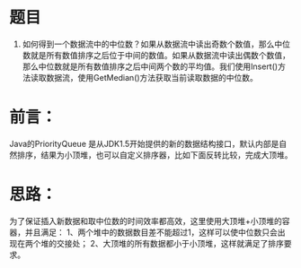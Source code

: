 # 题目
1. 如何得到一个数据流中的中位数？如果从数据流中读出奇数个数值，那么中位数就是所有数值排序之后位于中间的数值。如果从数据流中读出偶数个数值，那么中位数就是所有数值排序之后中间两个数的平均值。我们使用Insert()方法读取数据流，使用GetMedian()方法获取当前读取数据的中位数。


# 前言：
Java的PriorityQueue 是从JDK1.5开始提供的新的数据结构接口，默认内部是自然排序，结果为小顶堆，也可以自定义排序器，比如下面反转比较，完成大顶堆。

# 思路：
为了保证插入新数据和取中位数的时间效率都高效，这里使用大顶堆+小顶堆的容器，并且满足：
1、两个堆中的数据数目差不能超过1，这样可以使中位数只会出现在两个堆的交接处；
2、大顶堆的所有数据都小于小顶堆，这样就满足了排序要求。
